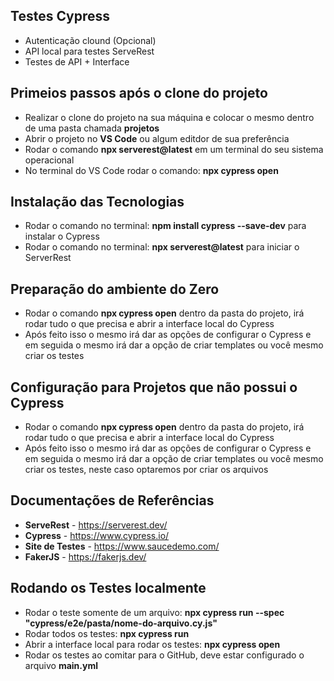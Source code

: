 ## Testes Cypress

* Autenticação clound (Opcional)
* API local para testes ServeRest
* Testes de API + Interface

## Primeios passos após o clone do projeto

* Realizar o clone do projeto na sua máquina e colocar o mesmo dentro de uma pasta chamada **projetos**
* Abrir o projeto no **VS Code** ou algum editdor de sua preferência
* Rodar o comando **npx serverest@latest** em um terminal do seu sistema operacional
* No terminal do VS Code rodar o comando: **npx cypress open**

## Instalação das Tecnologias

* Rodar o comando no terminal: **npm install cypress --save-dev** para instalar o Cypress
* Rodar o comando no terminal: **npx serverest@latest** para iniciar o ServerRest

## Preparação do ambiente do Zero

* Rodar o comando **npx cypress open** dentro da pasta do projeto, irá rodar tudo o que precisa e abrir a interface local do Cypress
* Após feito isso o mesmo irá dar as opções de configurar o Cypress e em seguida o mesmo irá dar a opção de criar templates ou você mesmo criar os testes

## Configuração para Projetos que não possui o Cypress

* Rodar o comando **npx cypress open** dentro da pasta do projeto, irá rodar tudo o que precisa e abrir a interface local do Cypress
* Após feito isso o mesmo irá dar as opções de configurar o Cypress e em seguida o mesmo irá dar a opção de criar templates ou você mesmo criar os testes, neste caso optaremos por criar os arquivos

## Documentações de Referências

* **ServeRest** - https://serverest.dev/
* **Cypress** - https://www.cypress.io/
* **Site de Testes** - https://www.saucedemo.com/
* **FakerJS** - https://fakerjs.dev/

## Rodando os Testes localmente

* Rodar o teste somente de um arquivo: **npx cypress run --spec "cypress/e2e/pasta/nome-do-arquivo.cy.js"**
* Rodar todos os testes: **npx cypress run**
* Abrir a interface local para rodar os testes: **npx cypress open**
* Rodar os testes ao comitar para o GitHub, deve estar configurado o arquivo **main.yml**